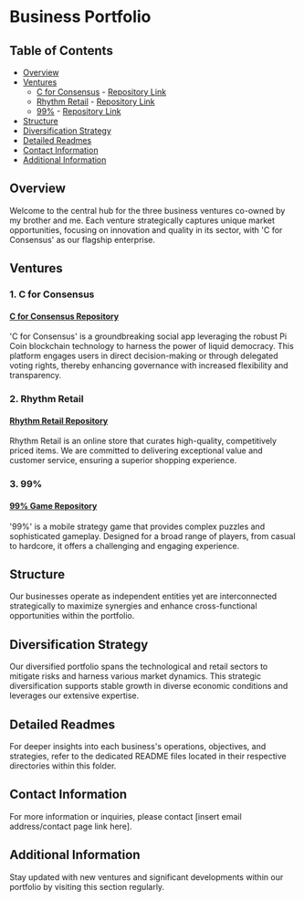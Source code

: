 # Business Portfolio

## Table of Contents
- [Overview](#overview)
- [Ventures](#ventures)
  - [C for Consensus](#1-c-for-consensus) - [Repository Link](#)
  - [Rhythm Retail](#2-rhythm-retail) - [Repository Link](#)
  - [99%](#3-99) - [Repository Link](#)
- [Structure](#structure)
- [Diversification Strategy](#diversification-strategy)
- [Detailed Readmes](#detailed-readmes)
- [Contact Information](#contact-information)
- [Additional Information](#additional-information)

## Overview
Welcome to the central hub for the three business ventures co-owned by my brother and me. Each venture strategically captures unique market opportunities, focusing on innovation and quality in its sector, with 'C for Consensus' as our flagship enterprise.

## Ventures

### 1. C for Consensus
#### [C for Consensus Repository](#)
'C for Consensus' is a groundbreaking social app leveraging the robust Pi Coin blockchain technology to harness the power of liquid democracy. This platform engages users in direct decision-making or through delegated voting rights, thereby enhancing governance with increased flexibility and transparency.

### 2. Rhythm Retail
#### [Rhythm Retail Repository](#)
Rhythm Retail is an online store that curates high-quality, competitively priced items. We are committed to delivering exceptional value and customer service, ensuring a superior shopping experience.

### 3. 99%
#### [99% Game Repository](#)
'99%' is a mobile strategy game that provides complex puzzles and sophisticated gameplay. Designed for a broad range of players, from casual to hardcore, it offers a challenging and engaging experience.

## Structure
Our businesses operate as independent entities yet are interconnected strategically to maximize synergies and enhance cross-functional opportunities within the portfolio.

## Diversification Strategy
Our diversified portfolio spans the technological and retail sectors to mitigate risks and harness various market dynamics. This strategic diversification supports stable growth in diverse economic conditions and leverages our extensive expertise.

## Detailed Readmes
For deeper insights into each business's operations, objectives, and strategies, refer to the dedicated README files located in their respective directories within this folder.

## Contact Information
For more information or inquiries, please contact [insert email address/contact page link here].

## Additional Information
Stay updated with new ventures and significant developments within our portfolio by visiting this section regularly.
